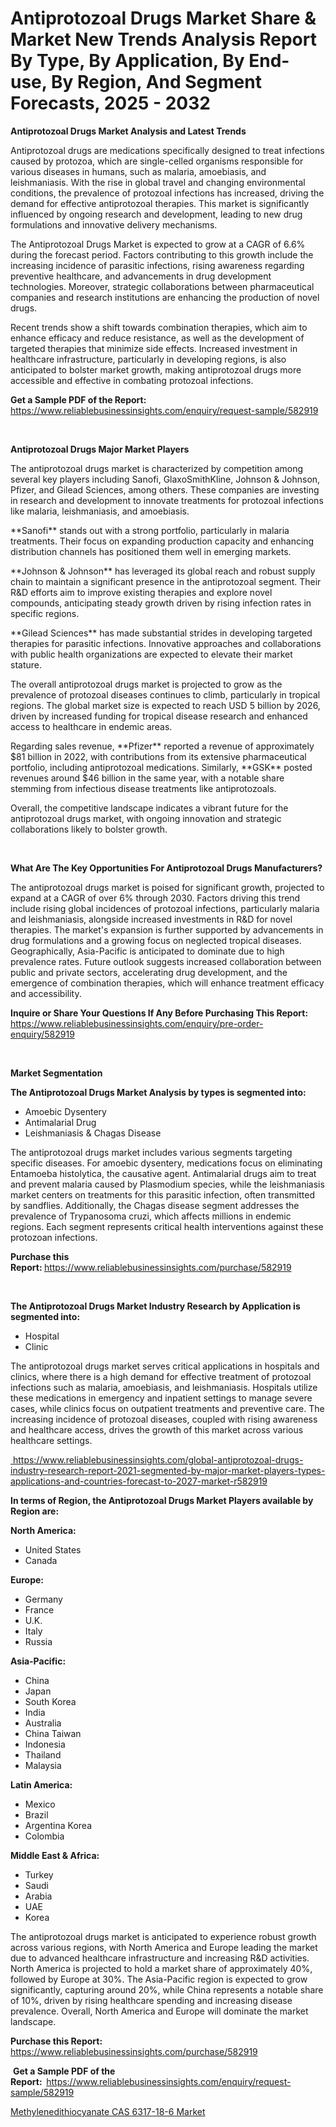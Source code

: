 <p><h1>Antiprotozoal Drugs Market Share & Market New Trends Analysis Report By Type, By Application, By End-use, By Region, And Segment Forecasts, 2025 - 2032</h1></p><p><strong>Antiprotozoal Drugs Market Analysis and Latest Trends</strong></p>
<p><p>Antiprotozoal drugs are medications specifically designed to treat infections caused by protozoa, which are single-celled organisms responsible for various diseases in humans, such as malaria, amoebiasis, and leishmaniasis. With the rise in global travel and changing environmental conditions, the prevalence of protozoal infections has increased, driving the demand for effective antiprotozoal therapies. This market is significantly influenced by ongoing research and development, leading to new drug formulations and innovative delivery mechanisms.</p><p>The Antiprotozoal Drugs Market is expected to grow at a CAGR of 6.6% during the forecast period. Factors contributing to this growth include the increasing incidence of parasitic infections, rising awareness regarding preventive healthcare, and advancements in drug development technologies. Moreover, strategic collaborations between pharmaceutical companies and research institutions are enhancing the production of novel drugs.</p><p>Recent trends show a shift towards combination therapies, which aim to enhance efficacy and reduce resistance, as well as the development of targeted therapies that minimize side effects. Increased investment in healthcare infrastructure, particularly in developing regions, is also anticipated to bolster market growth, making antiprotozoal drugs more accessible and effective in combating protozoal infections.</p></p>
<p><strong>Get a Sample PDF of the Report:&nbsp;</strong> <a href="https://www.reliablebusinessinsights.com/enquiry/request-sample/582919?utm_campaign=3213&utm_medium=2&utm_source=Github&utm_content=ia&utm_term=23032025&utm_id=antiprotozoal-drugs">https://www.reliablebusinessinsights.com/enquiry/request-sample/582919</a></p>
<p>&nbsp;</p>
<p><strong>Antiprotozoal Drugs Major Market Players</strong></p>
<p><p>The antiprotozoal drugs market is characterized by competition among several key players including Sanofi, GlaxoSmithKline, Johnson & Johnson, Pfizer, and Gilead Sciences, among others. These companies are investing in research and development to innovate treatments for protozoal infections like malaria, leishmaniasis, and amoebiasis.</p><p>**Sanofi** stands out with a strong portfolio, particularly in malaria treatments. Their focus on expanding production capacity and enhancing distribution channels has positioned them well in emerging markets.</p><p>**Johnson & Johnson** has leveraged its global reach and robust supply chain to maintain a significant presence in the antiprotozoal segment. Their R&D efforts aim to improve existing therapies and explore novel compounds, anticipating steady growth driven by rising infection rates in specific regions.</p><p>**Gilead Sciences** has made substantial strides in developing targeted therapies for parasitic infections. Innovative approaches and collaborations with public health organizations are expected to elevate their market stature.</p><p>The overall antiprotozoal drugs market is projected to grow as the prevalence of protozoal diseases continues to climb, particularly in tropical regions. The global market size is expected to reach USD 5 billion by 2026, driven by increased funding for tropical disease research and enhanced access to healthcare in endemic areas.</p><p>Regarding sales revenue, **Pfizer** reported a revenue of approximately $81 billion in 2022, with contributions from its extensive pharmaceutical portfolio, including antiprotozoal medications. Similarly, **GSK** posted revenues around $46 billion in the same year, with a notable share stemming from infectious disease treatments like antiprotozoals.</p><p>Overall, the competitive landscape indicates a vibrant future for the antiprotozoal drugs market, with ongoing innovation and strategic collaborations likely to bolster growth.</p></p>
<p>&nbsp;</p>
<p><strong>What Are The Key Opportunities For Antiprotozoal Drugs Manufacturers?</strong></p>
<p><p>The antiprotozoal drugs market is poised for significant growth, projected to expand at a CAGR of over 6% through 2030. Factors driving this trend include rising global incidences of protozoal infections, particularly malaria and leishmaniasis, alongside increased investments in R&D for novel therapies. The market's expansion is further supported by advancements in drug formulations and a growing focus on neglected tropical diseases. Geographically, Asia-Pacific is anticipated to dominate due to high prevalence rates. Future outlook suggests increased collaboration between public and private sectors, accelerating drug development, and the emergence of combination therapies, which will enhance treatment efficacy and accessibility.</p></p>
<p><strong>Inquire or Share Your Questions If Any Before Purchasing This Report:</strong> <a href="https://www.reliablebusinessinsights.com/enquiry/pre-order-enquiry/582919?utm_campaign=3213&utm_medium=2&utm_source=Github&utm_content=ia&utm_term=23032025&utm_id=antiprotozoal-drugs">https://www.reliablebusinessinsights.com/enquiry/pre-order-enquiry/582919</a></p>
<p>&nbsp;</p>
<p><strong>Market Segmentation</strong></p>
<p><strong>The Antiprotozoal Drugs Market Analysis by types is segmented into:</strong></p>
<p><ul><li>Amoebic Dysentery</li><li>Antimalarial Drug</li><li>Leishmaniasis & Chagas Disease</li></ul></p>
<p><p>The antiprotozoal drugs market includes various segments targeting specific diseases. For amoebic dysentery, medications focus on eliminating Entamoeba histolytica, the causative agent. Antimalarial drugs aim to treat and prevent malaria caused by Plasmodium species, while the leishmaniasis market centers on treatments for this parasitic infection, often transmitted by sandflies. Additionally, the Chagas disease segment addresses the prevalence of Trypanosoma cruzi, which affects millions in endemic regions. Each segment represents critical health interventions against these protozoan infections.</p></p>
<p><strong>Purchase this Report:&nbsp;</strong><a href="https://www.reliablebusinessinsights.com/purchase/582919?utm_campaign=3213&utm_medium=2&utm_source=Github&utm_content=ia&utm_term=23032025&utm_id=antiprotozoal-drugs">https://www.reliablebusinessinsights.com/purchase/582919</a></p>
<p>&nbsp;</p>
<p><strong>The Antiprotozoal Drugs Market Industry Research by Application is segmented into:</strong></p>
<p><ul><li>Hospital</li><li>Clinic</li></ul></p>
<p><p>The antiprotozoal drugs market serves critical applications in hospitals and clinics, where there is a high demand for effective treatment of protozoal infections such as malaria, amoebiasis, and leishmaniasis. Hospitals utilize these medications in emergency and inpatient settings to manage severe cases, while clinics focus on outpatient treatments and preventive care. The increasing incidence of protozoal diseases, coupled with rising awareness and healthcare access, drives the growth of this market across various healthcare settings.</p></p>
<p><a href="https://www.reliablebusinessinsights.com/global-antiprotozoal-drugs-industry-research-report-2021-segmented-by-major-market-players-types-applications-and-countries-forecast-to-2027-market-r582919?utm_campaign=3213&utm_medium=2&utm_source=Github&utm_content=ia&utm_term=23032025&utm_id=antiprotozoal-drugs">&nbsp;https://www.reliablebusinessinsights.com/global-antiprotozoal-drugs-industry-research-report-2021-segmented-by-major-market-players-types-applications-and-countries-forecast-to-2027-market-r582919</a></p>
<p><strong>In terms of Region, the Antiprotozoal Drugs Market Players available by Region are:</strong></p>
<p>
    <p> <strong> North America: </strong>
        <ul>
            <li>United States</li>
            <li>Canada</li>
        </ul>
        </p> 
    <p> <strong> Europe: </strong>
        <ul>
            <li>Germany</li>
            <li>France</li>
            <li>U.K.</li>
            <li>Italy</li>
            <li>Russia</li>
        </ul>
        </p> 
    <p> <strong> Asia-Pacific: </strong>
        <ul>
            <li>China</li>
            <li>Japan</li>
            <li>South Korea</li>
            <li>India</li>
            <li>Australia</li>
            <li>China Taiwan</li>
            <li>Indonesia</li>
            <li>Thailand</li>
            <li>Malaysia</li>
        </ul>
        </p> 
    <p> <strong> Latin America: </strong>
        <ul>
            <li>Mexico</li>
            <li>Brazil</li>
            <li>Argentina Korea</li>
            <li>Colombia</li>
        </ul>
        </p> 
    <p> <strong> Middle East & Africa: </strong>
        <ul>
            <li>Turkey</li>
            <li>Saudi</li>
            <li>Arabia</li>
            <li>UAE</li>
            <li>Korea</li>
        </ul>
    </p>
    </p>
<p><p>The antiprotozoal drugs market is anticipated to experience robust growth across various regions, with North America and Europe leading the market due to advanced healthcare infrastructure and increasing R&D activities. North America is projected to hold a market share of approximately 40%, followed by Europe at 30%. The Asia-Pacific region is expected to grow significantly, capturing around 20%, while China represents a notable share of 10%, driven by rising healthcare spending and increasing disease prevalence. Overall, North America and Europe will dominate the market landscape.</p></p>
<p><strong>Purchase this Report: </strong><a href="https://www.reliablebusinessinsights.com/purchase/582919?utm_campaign=3213&utm_medium=2&utm_source=Github&utm_content=ia&utm_term=23032025&utm_id=antiprotozoal-drugs">https://www.reliablebusinessinsights.com/purchase/582919</a></p>
<p>&nbsp;<strong>Get a Sample PDF of the Report:&nbsp;&nbsp;</strong><a href="https://www.reliablebusinessinsights.com/enquiry/request-sample/582919?utm_campaign=3213&utm_medium=2&utm_source=Github&utm_content=ia&utm_term=23032025&utm_id=antiprotozoal-drugs">https://www.reliablebusinessinsights.com/enquiry/request-sample/582919</a></p>
<p><strong></strong></p>
<p><p><a href="https://github.com/vassihucz/Market-Research-Report-List-1/blob/main/methylenedithiocyanate-cas-6317-18-6-market.md?utm_campaign=3213&utm_medium=2&utm_source=Github&utm_content=ia&utm_term=23032025&utm_id=antiprotozoal-drugs">Methylenedithiocyanate CAS 6317-18-6 Market</a></p></p>
